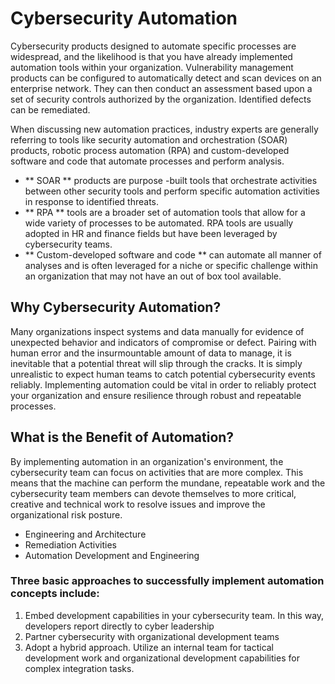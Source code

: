 # Cybersecurity Automation

Cybersecurity products designed to automate specific processes are widespread, and the likelihood is that you have already implemented automation tools within your organization. Vulnerability management products can be configured to automatically detect and scan devices on an enterprise network. They can then conduct an assessment based upon a set of security controls authorized by the organization. Identified defects can be remediated.

When discussing new automation practices, industry experts are generally referring to tools like security automation and orchestration (SOAR) products, robotic process automation (RPA) and custom-developed software and code that automate processes and perform analysis.

* ** SOAR ** products are purpose -built tools that orchestrate activities between other security tools and perform specific automation activities in response to identified threats.
* ** RPA ** tools are a broader set of automation tools that allow for a wide variety of processes to be automated. RPA tools are usually adopted in HR and finance fields but have been leveraged by cybersecurity teams.
* ** Custom-developed software and code ** can automate all manner of analyses and is often leveraged for a niche or specific challenge within an organization that may not have an out of box tool available.


## Why Cybersecurity Automation?
Many organizations inspect systems and data manually for evidence of unexpected behavior and indicators of compromise or defect. Pairing with human error and the insurmountable amount of data to manage, it is inevitable that a potential threat will slip through the cracks. It is simply unrealistic to expect human teams to catch potential cybersecurity events reliably. Implementing automation could be vital in order to reliably protect your organization and ensure resilience through robust and repeatable processes.

## What is the Benefit of Automation?
By implementing automation in an organization's environment, the cybersecurity team can focus on activities that are more complex. This means that the machine can perform the mundane, repeatable work and the cybersecurity team members can devote themselves to more critical, creative and technical work to resolve issues and improve the organizational risk posture.

* Engineering and Architecture
* Remediation Activities
* Automation Development and Engineering

### Three basic approaches to successfully implement automation concepts include:
1. Embed development capabilities in your cybersecurity team. In this way, developers report directly to cyber leadership
2. Partner cybersecurity with organizational development teams
3. Adopt a hybrid approach. Utilize an internal team for tactical development work and organizational development capabilities for complex integration tasks.

